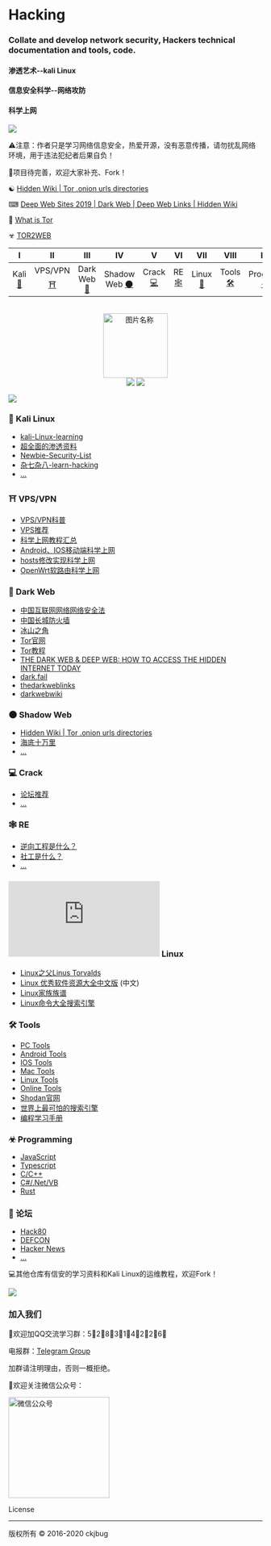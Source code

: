 # Hacking
### Collate and develop network security, Hackers technical documentation and tools, code.
#### 渗透艺术--kali Linux
#### 信息安全科学--网络攻防
#### 科学上网
![](https://raw.githubusercontent.com/ckjbug/xiaokui/master/split.png)

⚠注意：作者只是学习网络信息安全，热爱开源，没有恶意传播，请勿扰乱网络环境，用于违法犯纪者后果自负！

🐋项目待完善，欢迎大家补充、Fork！

&#9775;
[Hidden Wiki | Tor .onion urls directories](http://www.thehiddenwiki.org/)

⌨ [Deep Web Sites 2019 | Dark Web | Deep Web Links | Hidden Wiki](https://www.deepweb-sites.com/)

👣 [What is Tor](https://2019.www.torproject.org/index.html.en)

☣ [TOR2WEB](https://www.onion.to/)


| Ⅰ | Ⅱ | Ⅲ | Ⅳ | Ⅴ | Ⅵ | Ⅶ | Ⅷ | Ⅸ | Ⅹ |
| :--------: | :---------: | :---------: | :---------: | :---------: | :---------:| :---------: | :-------: | :-------:| :------:|
| Kali [💖](#-kali-linux) | VPS/VPN [⛩](#-vpsvpn)|Dark Web[🌚](#-dark-web) | Shadow Web [🌑](#-shadow-web) |Crack [💻](#-crack)| RE [🕸](#-re)| Linux [🐧](#-linux)| Tools [🛠](#-tools)| Program [☣](#-programming)| Forum [👣](#-论坛) |
 
<br>
<div align="center">
    <img src="https://www.easyicon.net/api/resizeApi.php?id=1199897&size=128" width = "128" height = "128" alt="图片名称" />
    <br>
    <a href="Asciinema.md"> <img src="https://img.shields.io/badge/>-group-4ab8a1.svg"></a>
    <a href="https://legacy.gitbook.com/@wizardforcel"> <img src="https://img.shields.io/badge/_-gitbook-4ab8a1.svg"></a> 
</div>

![](https://raw.githubusercontent.com/ckjbug/xiaokui/master/split.png)

<div align=left> 

### 💖 Kali Linux
- [kali-Linux-learning](https://github.com/ckjbug/kali-Linux-learning)
- [超全面的渗透资料](https://github.com/ckjbug/penetration)
- [Newbie-Security-List](https://github.com/findneo/Newbie-Security-List)
- [杂七杂八-learn-hacking](https://github.com/tiancode/learn-hacking)
- [...]()

### ⛩ VPS/VPN
- [VPS/VPN科普](https://github.com/ckjbug/Hacking/blob/master/VPS_VPN/VPS_VPN_Recommend.md)
- [VPS推荐](https://github.com/ckjbug/Hacking/blob/master/VPS_VPN/VPSRecommend.md)
- [科学上网教程汇总]()
- [Android、IOS移动端科学上网]()
- [hosts修改实现科学上网]()
- [OpenWrt软路由科学上网](https://github.com/ckjbug/Hacking/blob/master/VPS_VPN/OpenWrt2VPN.md)


### 🌚 Dark Web
- [中国互联网网络网络安全法](http://law1.law-star.com/law?fn=chl533s077.txt&dbt=chl)
- [中国长城防火墙](https://github.com/ckjbug/Hacking/blob/master/Dark%20Web/What%20is%20GWF%3F.md)
- [冰山之角]()
- [Tor官网](http://torproject.org/)
- [Tor教程](https://www.cnblogs.com/AloneSword/p/4189128.html)
- [THE DARK WEB & DEEP WEB: HOW TO ACCESS THE HIDDEN INTERNET TODAY](https://digital.com/blog/deep-dark-web/)
- [dark.fail](http://dark.fail)
- [thedarkweblinks](https://www.thedarkweblinks.com/)
- [darkwebwiki](http://darkwebwiki.org)
<!-- - [deeponionweb](http://deeponionweb.com) -->


### 🌑 Shadow Web
- [Hidden Wiki | Tor .onion urls directories](http://www.thehiddenwiki.org/)
- [海底十万里](https://github.com/ckjbug/Hacking/blob/master/Shadow%20Web/%E6%B5%B7%E5%BA%95%E5%8D%81%E4%B8%87%E9%87%8C.md)
- [...]()

### 💻 Crack
- [论坛推荐]()
- [...]()

### 🕸 RE
- [逆向工程是什么？]()
- [社工是什么？]()
- [...]()

### ![](https://www.easyicon.net/api/resizeApi.php?id=11064&size=24) Linux
- [Linux之父Linus Torvalds](https://github.com/torvalds)
- [Linux 优秀软件资源大全中文版](https://github.com/0xE8551CCB/awesome-linux-software-cn) (中文)
- [Linux家族族谱](https://github.com/ckjbug/Hacking/blob/master/Linux%20Family.md)
- [Linux命令大全搜索引擎](https://git.io/linux)

### 🛠 Tools 
- [PC Tools]()
- [Android Tools]()
- [IOS Tools]()
- [Mac Tools]()
- [Linux Tools]()
- [Online Tools](https://github.com/ckjbug/Hacking/blob/master/Tools/OnlineTools.md)
- [Shodan官网](https://www.shodan.io/explore)
- [世界上最可怕的搜索引擎](https://www.aqniu.com/hack-geek/8817.html)
- [编程学习手册](https://linux.cn/doc.php)

### ☣ Programming
- [JavaScript]()
- [Typescript]()
- [C/C++]()
- [C#/.Net/VB]()
- [Rust]()

### 👣 论坛

- [Hack80](http://www.hack80.com/)
- [DEFCON](https://www.defcon.org/)
- [Hacker News](https://news.ycombinator.com/)
- [...]()


:computer:其他仓库有信安的学习资料和Kali Linux的运维教程，欢迎Fork！

![](https://raw.githubusercontent.com/ckjbug/xiaokui/master/split.png)

### 加入我们

💬欢迎加QQ交流学习群：5⃣2⃣8⃣3⃣1⃣4⃣2⃣2⃣6⃣ 

电报群：[Telegram Group](https://t.me/joinchat/NID1EkfX45PC43vd4Mf8aw)

加群请注明理由，否则一概拒绝。

🐘欢迎关注微信公众号：

<div align=left> 
<img src="https://i.imgur.com/BNX6zyB.jpg" width = "200" height = "200" alt="微信公众号" />
 
 License
 
 ------------
 
 版权所有 © 2016-2020 ckjbug
